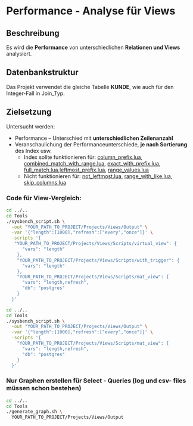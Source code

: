 # Performance - Analyse für Views

## Beschreibung

Es wird die **Performance** von unterschiedlichen **Relationen und Views** analysiert.

## Datenbankstruktur

Das Projekt verwendet die gleiche Tabelle **KUNDE**, wie auch für den Integer-Fall in Join_Typ.

## Zielsetzung
Untersucht werden:
- Performance – Unterschied mit **unterschiedlichen Zeilenanzahl**
- Veranschaulichung der Performanceunterschiede, **je nach Sortierung** des Index usw.
  - Index sollte funktionieren für: [column_prefix.lua](Scripts/query_differences/query_differences_select/column_prefix.lua), [combined_match_with_range.lua](Scripts/query_differences/query_differences_select/combined_match_with_range.lua), [exact_with_prefix.lua](Scripts/query_differences/query_differences_select/exact_with_prefix.lua), [full_match.lua](Scripts/query_differences/query_differences_select/full_match.lua),[leftmost_prefix.lua](Scripts/query_differences/query_differences_select/leftmost_prefix.lua), [range_values.lua](Scripts/query_differences/query_differences_select/range_values.lua)
  - Nicht funktionieren für: [not_leftmost.lua](Scripts/query_differences/query_differences_select/not_leftmost.lua), [range_with_like.lua](Scripts/query_differences/query_differences_select/range_with_like.lua), [skip_columns.lua](Scripts/query_differences/query_differences_select/skip_columns.lua)

### Code für View-Vergleich:
```bash
cd ../..
cd Tools
./sysbench_script.sh \
  -out "YOUR_PATH_TO_PROJECT/Projects/Views/Output" \
  -var '{"length":[1000],"refresh":["every","once"]}' \
  -scripts '{
   "YOUR_PATH_TO_PROJECT/Projects/Views/Scripts/virtual_view": {
      "vars": "length"
    },
    "YOUR_PATH_TO_PROJECT/Projects/Views/Scripts/with_trigger": {
      "vars": "length"
    },
    "YOUR_PATH_TO_PROJECT/Projects/Views/Scripts/mat_view": {
      "vars": "length,refresh",
      "db": "postgres"
    }
  }'
```

```bash
cd ../..
cd Tools  
./sysbench_script.sh \
  -out "YOUR_PATH_TO_PROJECT/Projects/Views/Output" \
  -var '{"length":[1000],"refresh":["every","once"]}' \
  -scripts '{
    "YOUR_PATH_TO_PROJECT/Projects/Views/Scripts/mat_view": {
      "vars": "length,refresh",
      "db": "postgres"
    }
  }'
```

### Nur Graphen erstellen für Select - Queries (log und csv- files müssen schon bestehen)
```bash
cd ../..
cd Tools
./generate_graph.sh \
  YOUR_PATH_TO_PROJECT/Projects/Views/Output
```